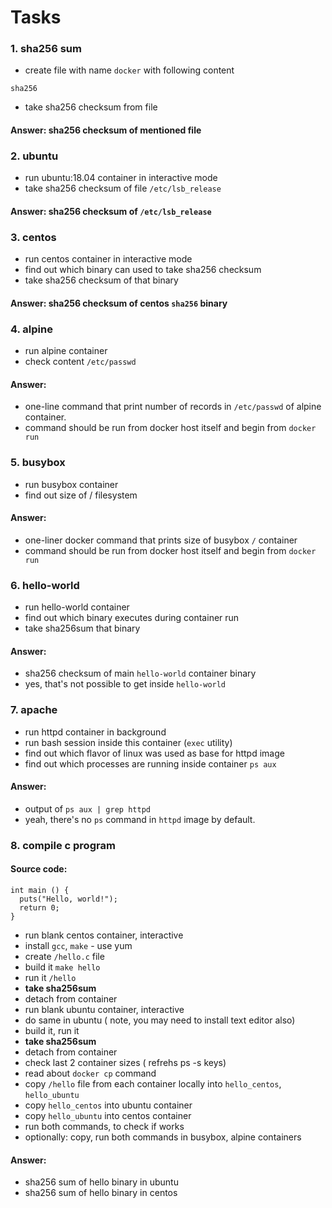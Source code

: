 Tasks
===
### 1. sha256 sum
* create file with name `docker` with following content
```
sha256
```
* take sha256 checksum from file
#### Answer: sha256  checksum of mentioned file

### 2. ubuntu
* run ubuntu:18.04 container in interactive mode
* take sha256 checksum of file `/etc/lsb_release`
#### Answer: sha256 checksum of `/etc/lsb_release`

### 3. centos
* run centos container in interactive mode
* find out which binary can used to take sha256 checksum
* take sha256 checksum of that binary
#### Answer: sha256 checksum of centos `sha256` binary

### 4. alpine
* run alpine container
* check content `/etc/passwd`

#### Answer:
* one-line command that print number of records in `/etc/passwd` of alpine container.
* command should be run from docker host itself and begin from `docker run`

### 5. busybox
* run busybox container
* find out size of / filesystem
#### Answer:
* one-liner docker command that prints size of busybox `/` container
* command should be run from docker host itself and begin from `docker run`

### 6. hello-world
* run hello-world container
* find out which binary executes during container run
* take sha256sum that binary
#### Answer:
* sha256 checksum of main `hello-world` container binary
* yes, that's not possible to get inside `hello-world`


### 7. apache
* run httpd container in background
* run bash session inside this container (`exec` utility)
* find out which flavor of linux was used as base for httpd image
* find out which processes are running inside container `ps aux`
#### Answer:
* output of `ps aux | grep httpd`
* yeah, there's no `ps` command in `httpd` image by default.

### 8. compile c program
#### Source code:
```
int main () {
  puts("Hello, world!");
  return 0;
}
```
* run blank centos container, interactive
* install `gcc`, `make` - use yum
* create `/hello.c` file
* build it `make hello`
* run it `/hello`
* **take sha256sum**
* detach from container
* run blank ubuntu container, interactive
* do same in ubuntu ( note, you may need to install text editor also)
* build it, run it
* **take sha256sum**
* detach from container
* check last 2 container sizes ( refrehs ps -s keys)
* read about `docker cp` command
* copy `/hello` file from each container locally into `hello_centos`, `hello_ubuntu`
* copy `hello_centos` into ubuntu container
* copy `hello_ubuntu` into centos container
* run both commands, to check if works
* optionally: copy, run both commands in busybox, alpine containers

#### Answer:
* sha256 sum of hello binary in ubuntu
* sha256 sum of hello binary in centos
